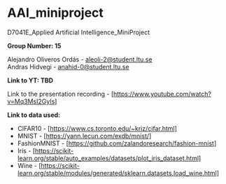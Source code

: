# AAI_miniproject
 D7041E_Applied Artificial Intelligence_MiniProject  
  
**Group Number: 15**  

Alejandro Oliveros Ordás - aleoli-2@student.ltu.se  
Andras Hidvegi - anahid-0@student.ltu.se  

**Link to YT: TBD**  

Link to the presentation recording - [https://www.youtube.com/watch?v=Mq3MsI2GyIs]

**Link to data used:**  

- CIFAR10 - [https://www.cs.toronto.edu/~kriz/cifar.html]  
- MNIST - [https://yann.lecun.com/exdb/mnist/]  
- FashionMNIST - [https://github.com/zalandoresearch/fashion-mnist]
- Iris - [https://scikit-learn.org/stable/auto_examples/datasets/plot_iris_dataset.html]   
- Wine - [https://scikit-learn.org/stable/modules/generated/sklearn.datasets.load_wine.html]  

  